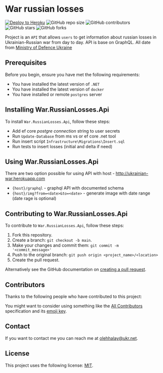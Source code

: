 # War russian losses

[![Deploy to Heroku](https://github.com/ohalay/war-russian-losses/actions/workflows/deploy.yml/badge.svg)](https://github.com/ohalay/war-russian-losses/actions/workflows/deploy.yml)
![GitHub repo size](https://img.shields.io/github/repo-size/ohalay/war-russian-losses)
![GitHub contributors](https://img.shields.io/github/contributors/ohalay/war-russian-losses)
![GitHub stars](https://img.shields.io/github/stars/ohalay/war-russian-losses?style=social)
![GitHub forks](https://img.shields.io/github/forks/ohalay/war-russian-losses?style=social)

Project is an `API` that allows `users` to get information about russian losses in Ukrainian-Russian war from day to day. API is base on GraphQL. All date from [Ministry of Defence Ukraine](https://www.mil.gov.ua/)

## Prerequisites
Before you begin, ensure you have met the following requirements:

* You have installed the latest version of `.NET`
* You have installed the latest version of `docker`
* You have installed or remote `postgres` server

## Installing War.RussianLosses.Api
To install `War.RussianLosses.Api`, follow these steps:

- Add ef core *postgre connection* string to user secrets
- Run `Update-Database` from ms vs or ef core .net tool
- Run insert script `Infrastructure\Migrations\Insert.sql`
- Run tests to insert losses (initial and delta if need)

## Using War.RussianLosses.Api
There are two option possible for using API with host - http://ukrainian-war.herokuapp.com

* `{host}/graphql` - graphql API with documented schema
* `{host}/img?from=<date>&to=<date>` - generate image with date range (date rage is optional)

## Contributing to War.RussianLosses.Api
To contribute to `War.RussianLosses.Api`, follow these steps:

1. Fork this repository.
2. Create a branch: `git checkout -b main`.
3. Make your changes and commit them: `git commit -m '<commit_message>'`
4. Push to the original branch: `git push origin <project_name>/<location>`
5. Create the pull request.

Alternatively see the GitHub documentation on [creating a pull request](https://help.github.com/en/github/collaborating-with-issues-and-pull-requests/creating-a-pull-request).

## Contributors

Thanks to the following people who have contributed to this project:

You might want to consider using something like the [All Contributors](https://github.com/all-contributors/all-contributors) specification and its [emoji key](https://allcontributors.org/docs/en/emoji-key).

## Contact

If you want to contact me you can reach me at <olehhalay@ukr.net>.

## License
<!--- If you're not sure which open license to use see https://choosealicense.com/--->

This project uses the following license: [MIT](LICENSE.TXT).
